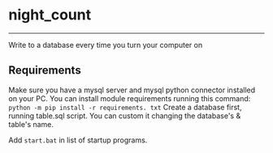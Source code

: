 # night_count

---------------
Write to a database every time you turn your computer on

## Requirements
Make sure you have a mysql server and mysql python connector installed on your PC.
You can install module requirements running this command: `python -m pip install -r requirements.
txt`
Create a database first, running table.sql script. You can custom it changing the database's & 
table's name.

Add `start.bat` in list of startup programs.
